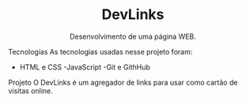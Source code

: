 <h1 align="center">DevLinks</h1>

<p align="center">Desenvolvimento de uma página WEB.</p>

 Tecnologias 
 As tecnologias usadas nesse projeto foram: 
 - HTML e CSS
 -JavaScript
 -Git e GithHub

 Projeto
 O DevLinks é um agregador de links para usar como cartão de visitas online.
 
